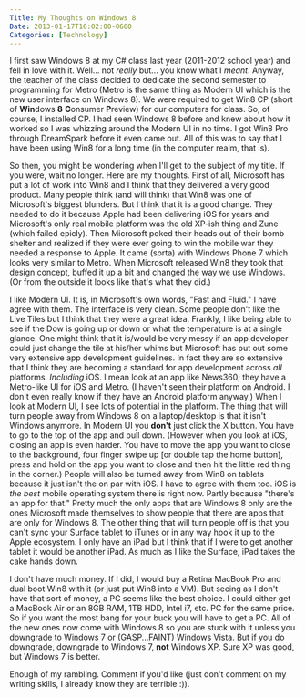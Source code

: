 ```yaml
---
Title: My Thoughts on Windows 8
Date: 2013-01-17T16:02:00-0600
Categories: [Technology]
---
```


I first saw Windows 8 at my C\# class last year (2011-2012 school year) and fell
in love with it.  Well... not *really* but... you know what I *meant*. Anyway,
the teacher of the class decided to dedicate the second semester to programming
for Metro (Metro is the same thing as Modern UI which is the new user interface
on Windows 8). We were required to get Win8 CP (short of **Win**dows **8**
**C**onsumer **P**review) for our computers for class. So, of course, I
installed CP. I had seen Windows 8 before and knew about how it worked so I was
whizzing around the Modern UI in no time. I got Win8 Pro through DreamSpark
before it even came out. All of this was to say that I have been using Win8 for
a long time (in the computer realm, that is).

So then, you might be wondering when I'll get to the subject of my title. If you
were, wait no longer. Here are my thoughts.  First of all, Microsoft has put a
lot of work into Win8 and I think that they delivered a very good product. Many
people think (and will think) that Win8 was one of Microsoft's biggest blunders.
But I think that it is a good change. They needed to do it because Apple had
been delivering iOS for years and Microsoft's only real mobile platform was the
old XP-ish thing and Zune (which failed epicly). Then Microsoft poked their
heads out of their bomb shelter and realized if they were ever going to win the
mobile war they needed a response to Apple. It came (sorta) with Windows Phone 7
which looks very similar to Metro. When Microsoft released Win8 they took that
design concept, buffed it up a bit and changed the way we use Windows. (Or from
the outside it looks like that's what they did.)

I like Modern UI. It is, in Microsoft's own words, "Fast and Fluid." I have
agree with them. The interface is very clean. Some people don't like the Live
Tiles but I think that they were a great idea. Frankly, I like being able to see
if the Dow is going up or down or what the temperature is at a single glance.
One might think that it is/would be very messy if an app developer could just
change the tile at his/her whims but Microsoft has put out some very extensive
app development guidelines. In fact they are so extensive that I think they are
becoming a standard for app development across *all* platforms. *Including* iOS.
I mean look at an app like News360; they have a Metro-like UI for iOS and Metro.
(I haven't seen their platform on Android. I don't even really know if they have
an Android platform anyway.) When I look at Modern UI, I see lots of potential
in the platform. The thing that will turn people away from Windows 8 on a
laptop/desktop is that it isn't Windows anymore. In Modern UI you **don't** just
click the X button. You have to go to the top of the app and pull down. (However
when you look at iOS, closing an app is even harder. You have to move the app
you want to close to the background, four finger swipe up \[or double tap the
home button\], press and hold on the app you want to close and then hit the
little red thing in the corner.) People will also be turned away from Win8 on
tablets because it just isn't the on par with iOS. I have to agree with them
too. iOS is *the best* mobile operating system there is right now. Partly
because "there's an app for that." Pretty much the only apps that are Windows 8
only are the ones Microsoft made themselves to show people that there are apps
that are only for Windows 8. The other thing that will turn people off is that
you can't sync your Surface tablet to iTunes or in any way hook it up to the
Apple ecosystem. I only have an iPad but I think that if I were to get another
tablet it would be another iPad. As much as I like the Surface, iPad takes the
cake hands down.

I don't have much money. If I did, I would buy a Retina MacBook Pro and dual
boot Win8 with it (or just put Win8 into a VM). But seeing as I don't have that
sort of money, a PC seems like the best choice. I could either get a MacBook Air
or an 8GB RAM, 1TB HDD, Intel i7, etc. PC for the same price. So if you want the
most bang for your buck you will have to get a PC. All of the new ones now come
with Windows 8 so you are stuck with it unless you downgrade to Windows 7 or
(GASP...FAINT) Windows Vista. But if you do downgrade, downgrade to Windows 7,
**not** Windows XP.  Sure XP was good, but Windows 7 is better.

Enough of my rambling. Comment if you'd like (just don't comment on my
writing skills, I already know they are terrible :)).
